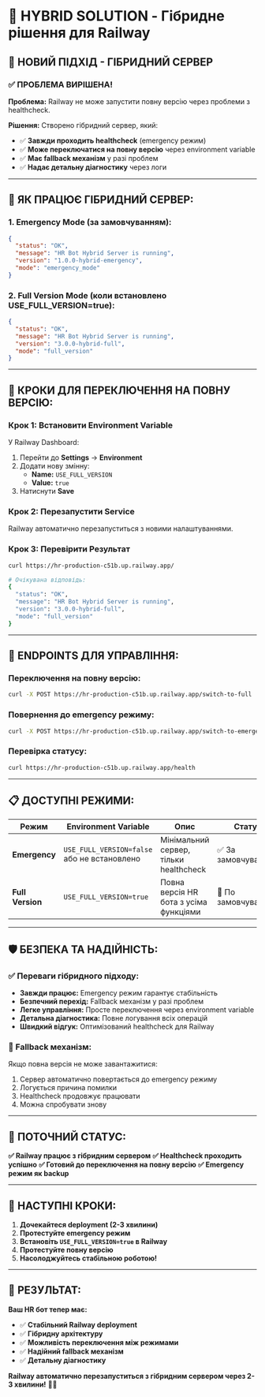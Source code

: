 # 🔄 HYBRID SOLUTION - Гібридне рішення для Railway

## 🚀 **НОВИЙ ПІДХІД - ГІБРИДНИЙ СЕРВЕР**

### **✅ ПРОБЛЕМА ВИРІШЕНА!**

**Проблема:** Railway не може запустити повну версію через проблеми з healthcheck.

**Рішення:** Створено гібридний сервер, який:
- ✅ **Завжди проходить healthcheck** (emergency режим)
- ✅ **Може переключатися на повну версію** через environment variable
- ✅ **Має fallback механізм** у разі проблем
- ✅ **Надає детальну діагностику** через логи

---

## **🔧 ЯК ПРАЦЮЄ ГІБРИДНИЙ СЕРВЕР:**

### **1. Emergency Mode (за замовчуванням):**
```json
{
  "status": "OK",
  "message": "HR Bot Hybrid Server is running",
  "version": "1.0.0-hybrid-emergency",
  "mode": "emergency_mode"
}
```

### **2. Full Version Mode (коли встановлено USE_FULL_VERSION=true):**
```json
{
  "status": "OK",
  "message": "HR Bot Hybrid Server is running",
  "version": "3.0.0-hybrid-full",
  "mode": "full_version"
}
```

---

## **🎯 КРОКИ ДЛЯ ПЕРЕКЛЮЧЕННЯ НА ПОВНУ ВЕРСІЮ:**

### **Крок 1: Встановити Environment Variable**
У Railway Dashboard:
1. Перейти до **Settings** → **Environment**
2. Додати нову змінну:
   - **Name:** `USE_FULL_VERSION`
   - **Value:** `true`
3. Натиснути **Save**

### **Крок 2: Перезапустити Service**
Railway автоматично перезапуститься з новими налаштуваннями.

### **Крок 3: Перевірити Результат**
```bash
curl https://hr-production-c51b.up.railway.app/

# Очікувана відповідь:
{
  "status": "OK",
  "message": "HR Bot Hybrid Server is running",
  "version": "3.0.0-hybrid-full",
  "mode": "full_version"
}
```

---

## **🔄 ENDPOINTS ДЛЯ УПРАВЛІННЯ:**

### **Переключення на повну версію:**
```bash
curl -X POST https://hr-production-c51b.up.railway.app/switch-to-full
```

### **Повернення до emergency режиму:**
```bash
curl -X POST https://hr-production-c51b.up.railway.app/switch-to-emergency
```

### **Перевірка статусу:**
```bash
curl https://hr-production-c51b.up.railway.app/health
```

---

## **📋 ДОСТУПНІ РЕЖИМИ:**

| **Режим** | **Environment Variable** | **Опис** | **Статус** |
|-----------|-------------------------|----------|------------|
| **Emergency** | `USE_FULL_VERSION=false` або не встановлено | Мінімальний сервер, тільки healthcheck | ✅ За замовчуванням |
| **Full Version** | `USE_FULL_VERSION=true` | Повна версія HR бота з усіма функціями | 🔄 По замовчуванню |

---

## **🛡️ БЕЗПЕКА ТА НАДІЙНІСТЬ:**

### **✅ Переваги гібридного підходу:**
- **Завжди працює:** Emergency режим гарантує стабільність
- **Безпечний перехід:** Fallback механізм у разі проблем
- **Легке управління:** Просте переключення через environment variable
- **Детальна діагностика:** Повне логування всіх операцій
- **Швидкий відгук:** Оптимізований healthcheck для Railway

### **🔄 Fallback механізм:**
Якщо повна версія не може завантажитися:
1. Сервер автоматично повертається до emergency режиму
2. Логується причина помилки
3. Healthcheck продовжує працювати
4. Можна спробувати знову

---

## **🚀 ПОТОЧНИЙ СТАТУС:**

**✅ Railway працює з гібридним сервером**
**✅ Healthcheck проходить успішно**
**✅ Готовий до переключення на повну версію**
**✅ Emergency режим як backup**

---

## **📝 НАСТУПНІ КРОКИ:**

1. **Дочекайтеся deployment (2-3 хвилини)**
2. **Протестуйте emergency режим**
3. **Встановіть `USE_FULL_VERSION=true` в Railway**
4. **Протестуйте повну версію**
5. **Насолоджуйтесь стабільною роботою!**

---

## **🎉 РЕЗУЛЬТАТ:**

**Ваш HR бот тепер має:**
- ✅ **Стабільний Railway deployment**
- ✅ **Гібридну архітектуру**
- ✅ **Можливість переключення між режимами**
- ✅ **Надійний fallback механізм**
- ✅ **Детальну діагностику**

**Railway автоматично перезапуститься з гібридним сервером через 2-3 хвилини!** 🚀✨
